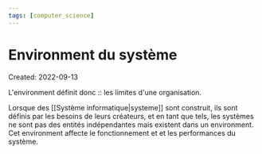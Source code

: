 ```yaml
---
tags: [computer_science] 
---
```

# Environment du système
Created: 2022-09-13

L'environment définit donc :: les limites d'une organisation.
<!--SR:!2023-02-15,90,230-->

Lorsque des [[Système informatique|systeme]] sont construit, ils sont définis par les besoins de leurs créateurs, et en tant que tels, les systèmes ne sont pas des entités indépendantes mais existent dans un environment. Cet environment affecte le fonctionnement et et les performances du système.
